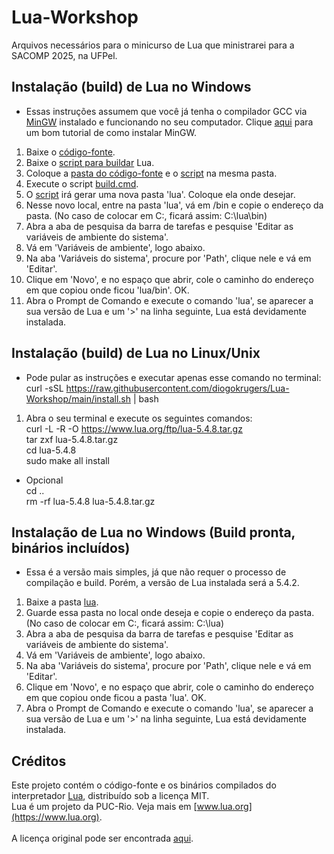 # Lua-Workshop
Arquivos necessários para o minicurso de Lua que ministrarei para a SACOMP 2025, na UFPel.

## Instalação (build) de Lua no Windows
- Essas instruções assumem que você já tenha o compilador GCC via [MinGW](https://sourceforge.net/projects/mingw) instalado e funcionando no seu computador. Clique [aqui](https://www.youtube.com/watch?v=rUmfHM1JwLc) para um bom tutorial de como instalar MinGW. <br>
1. Baixe o [código-fonte](lua-5.4.8). <br>
2. Baixe o [script para buildar](build.cmd) Lua. <br>
3. Coloque a [pasta do código-fonte](lua-5.4.8) e o [script](build.cmd) na mesma pasta. <br>
4. Execute o script [build.cmd](build.cmd). <br>
5. O [script](build.cmd) irá gerar uma nova pasta 'lua'. Coloque ela onde desejar. <br>
6. Nesse novo local, entre na pasta 'lua', vá em /bin e copie o endereço da pasta. (No caso de colocar em C:, ficará assim: C:\lua\bin) <br>
7. Abra a aba de pesquisa da barra de tarefas e pesquise 'Editar as variáveis de ambiente do sistema'. <br>
8. Vá em 'Variáveis de ambiente', logo abaixo. <br>
9. Na aba 'Variáveis do sistema', procure por 'Path', clique nele e vá em 'Editar'. <br>
10. Clique em 'Novo', e no espaço que abrir, cole o caminho do endereço em que copiou onde ficou 'lua/bin'. OK. <br>
11. Abra o Prompt de Comando e execute o comando 'lua', se aparecer a sua versão de Lua e um '>' na linha seguinte, Lua está devidamente instalada. <br>

## Instalação (build) de Lua no Linux/Unix
- Pode pular as instruções e executar apenas esse comando no terminal: curl -sSL https://raw.githubusercontent.com/diogokrugers/Lua-Workshop/main/install.sh | bash <br>
1. Abra o seu terminal e execute os seguintes comandos: <br>
curl -L -R -O https://www.lua.org/ftp/lua-5.4.8.tar.gz <br>
tar zxf lua-5.4.8.tar.gz <br>
cd lua-5.4.8 <br> 
sudo make all install <br>
- Opcional <br>
cd .. <br>
rm -rf lua-5.4.8 lua-5.4.8.tar.gz <br>

## Instalação de Lua no Windows (Build pronta, binários incluídos)
- Essa é a versão mais simples, já que não requer o processo de compilação e build. Porém, a versão de Lua instalada será a 5.4.2. <br>
1. Baixe a pasta [lua](lua). <br>
2. Guarde essa pasta no local onde deseja e copie o endereço da pasta. (No caso de colocar em C:, ficará assim: C:\lua) <br>
3. Abra a aba de pesquisa da barra de tarefas e pesquise 'Editar as variáveis de ambiente do sistema'. <br>
4. Vá em 'Variáveis de ambiente', logo abaixo. <br>
5. Na aba 'Variáveis do sistema', procure por 'Path', clique nele e vá em 'Editar'. <br>
6. Clique em 'Novo', e no espaço que abrir, cole o caminho do endereço em que copiou onde ficou a pasta 'lua'. OK. <br>
7. Abra o Prompt de Comando e execute o comando 'lua', se aparecer a sua versão de Lua e um '>' na linha seguinte, Lua está devidamente instalada. <br>


## Créditos
Este projeto contém o código-fonte e os binários compilados do interpretador [Lua](https://www.lua.org/), distribuído sob a licença MIT. <br>
Lua é um projeto da PUC-Rio. Veja mais em [www.lua.org](https://www.lua.org). <br> 
<br>
A licença original pode ser encontrada [aqui](https://www.lua.org/license.html). <br>

